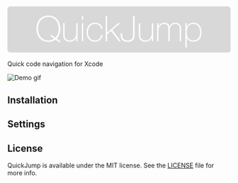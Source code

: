![QuickJump](logo.png)

Quick code navigation for Xcode

![Demo gif](http://i.imgur.com/O7GSm4w.gif)

## Installation

## Settings

## License

QuickJump is available under the MIT license. See the [LICENSE](LICENSE) file for more info.
